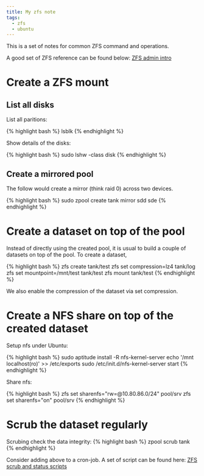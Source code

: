 ```yaml
---
title: My zfs note
tags:
  - zfs
  - ubuntu
---
```


This is a set of notes for common ZFS command and operations.

A good set of ZFS reference can be found below:
[ZFS admin intro](https://pthree.org/2012/12/04/zfs-administration-part-i-vdevs/)


# Create a ZFS mount

## List all disks

List all paritions:

{% highlight bash %}
lsblk
{% endhighlight %}

Show details of the disks:

{% highlight bash %}
sudo lshw -class disk
{% endhighlight %}

## Create a mirrored pool
The follow would create a mirror (think raid 0) across two devices.

{% highlight bash %}
sudo zpool create tank mirror sdd sde
{% endhighlight %}

# Create a dataset on top of the pool

Instead of directly using the created pool, it is usual to build a
couple of datasets on top of the pool. To create a dataset,

{% highlight bash %}
zfs create tank/test
zfs set compression=lz4 tank/log
zfs set mountpoint=/mnt/test tank/test
zfs mount tank/test
{% endhighlight %}

We also enable the compression of the dataset via set compression.


# Create a NFS share on top of the created dataset

Setup nfs under Ubuntu:

{% highlight bash %}
sudo aptitude install -R nfs-kernel-server
echo '/mnt localhost(ro)' >> /etc/exports
sudo /etc/init.d/nfs-kernel-server start
{% endhighlight %}


Share nfs:

{% highlight bash %}
zfs set sharenfs="rw=@10.80.86.0/24" pool/srv
zfs set sharenfs="on" pool/srv
{% endhighlight %}


# Scrub the dataset regularly

Scrubing check the data integrity:
{% highlight bash %}
zpool scrub tank
{% endhighlight %}

Consider adding above to a cron-job.  A set of script can be found here:
[ZFS scrub and status scripts](http://lawrit.lawr.ucdavis.edu/itdocs/it/how-to/automated-alerts-and-scrubbing-for-zfs-pools)
